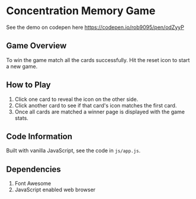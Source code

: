 # Concentration Memory Game

See the demo on codepen here https://codepen.io/rob9095/pen/odZyyP

## Game Overview
To win the game match all the cards successfully. Hit the reset icon to start a new game.

## How to Play
1. Click one card to reveal the icon on the other side.
2. Click another card to see if that card's icon matches the first card.
3. Once all cards are matched a winner page is displayed with the game stats.

## Code Information
Built with vanilla JavaScript, see the code in `js/app.js`.

## Dependencies
1. Font Awesome
2. JavaScript enabled web browser
